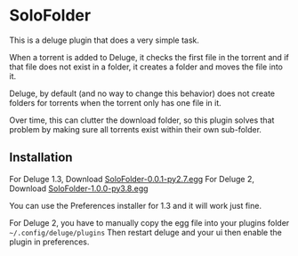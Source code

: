 # SoloFolder

This is a deluge plugin that does a very simple task.

When a torrent is added to Deluge, it checks the first file in the torrent and if that file does not exist in a folder, it creates a folder and moves the file into it.

Deluge, by default (and no way to change this behavior) does not create folders for torrents when the torrent only has one file in it.

Over time, this can clutter the download folder, so this plugin solves that problem by making sure all torrents exist within their own sub-folder.

## Installation
For Deluge 1.3, Download [SoloFolder-0.0.1-py2.7.egg](https://github.com/EasyG0ing1/SoloFolder/releases/download/0.0.1/SoloFolder-0.0.1-py2.7.egg)
For Deluge 2, Download [SoloFolder-1.0.0-py3.8.egg](https://github.com/EasyG0ing1/SoloFolder/releases/download/0.0.1/SoloFolder-1.0.0-py3.8.egg)

You can use the Preferences installer for 1.3 and it will work just fine.

For Deluge 2, you have to manually copy the egg file into your plugins folder `~/.config/deluge/plugins` Then restart deluge and your ui then enable the plugin in preferences.
